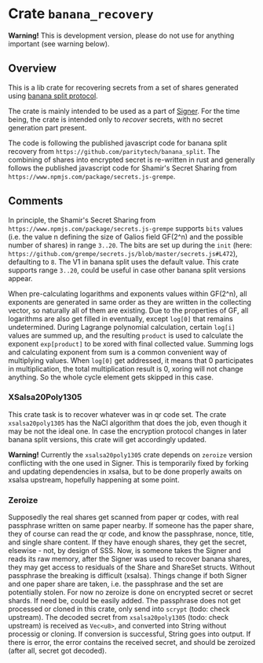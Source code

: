 
# Crate `banana_recovery`

**Warning!** This is development version, please do not use for anything important (see warning below).

## Overview

This is a lib crate for recovering secrets from a set of shares generated using [banana split protocol](https://github.com/paritytech/banana_split).

The crate is mainly intended to be used as a part of [Signer](https://github.com/paritytech/parity-signer). For the time being, the crate is intended only to *recover* secrets, with no secret generation part present.

The code is following the published javascript code for banana split recovery from `https://github.com/paritytech/banana_split`. The combining of shares into encrypted secret is re-written in rust and generally follows the published javascript code for Shamir's Secret Sharing from `https://www.npmjs.com/package/secrets.js-grempe`.

## Comments

In principle, the Shamir's Secret Sharing from `https://www.npmjs.com/package/secrets.js-grempe` supports `bits` values (i.e. the value n defining the size of Galios field GF(2^n) and the possible number of shares) in range `3..20`. The bits are set up during the `init` (here: `https://github.com/grempe/secrets.js/blob/master/secrets.js#L472`), defaulting to `8`. The V1 in banana split uses the default value. This crate supports range `3..20`, could be useful in case other banana split versions appear.

When pre-calculating logarithms and exponents values within GF(2^n), all exponents are generated in same order as they are written in the collecting vector, so naturally all of them are existing. Due to the properties of GF, all logarithms are also get filled in eventually, except `log[0]` that remains undetermined.
During Lagrange polynomial calculation, certain `log[i]` values are summed up, and the resulting `product` is used to calculate the exponent `exp[product]` to be xored with final collected value. Summing logs and calculating exponent from sum is a common convenient way of multiplying values.
When `log[0]` get addressed, it means that 0 participates in multiplication, the total multiplication result is 0, xoring will not change anything. So the whole cycle element gets skipped in this case.

### XSalsa20Poly1305

This crate task is to recover whatever was in qr code set. The crate `xsalsa20poly1305` has the NaCl algorithm that does the job, even though it may be not the ideal one. In case the encryption protocol changes in later banana split versions, this crate will get accordingly updated.

**Warning!**
Currently the `xsalsa20poly1305` crate depends on `zeroize` version conflicting with the one used in Signer. This is temporarily fixed by forking and updating dependencies in xsalsa, but to be done properly awaits on xsalsa upstream, hopefully happening at some point.

### Zeroize

Supposedly the real shares get scanned from paper qr codes, with real passphrase written on same paper nearby. If someone has the paper share, they of course can read the qr code, and know the passphrase, nonce, title, and single share content. If they have enough shares, they get the secret, elsewise - not, by design of SSS.
Now, is someone takes the Signer and reads its raw memory, after the Signer was used to recover banana shares, they may get access to residuals of the Share and ShareSet structs. Without passphrase the breaking is difficult (xsalsa). Things change if both Signer and one paper share are taken, i.e. the passphrase and the set are potentially stolen. For now no zeroize is done on encrypted secret or secret shards. If need be, could be easily added.
The passphrase does not get processed or cloned in this crate, only send into `scrypt` (todo: check upstream). The decoded secret from `xsalsa20poly1305` (todo: check upstream) is received as `Vec<u8>`, and converted into String without processig or cloning. If conversion is successful, String goes into output. If there is error, the error contains the received secret, and should be zeroized (after all, secret got decoded).


